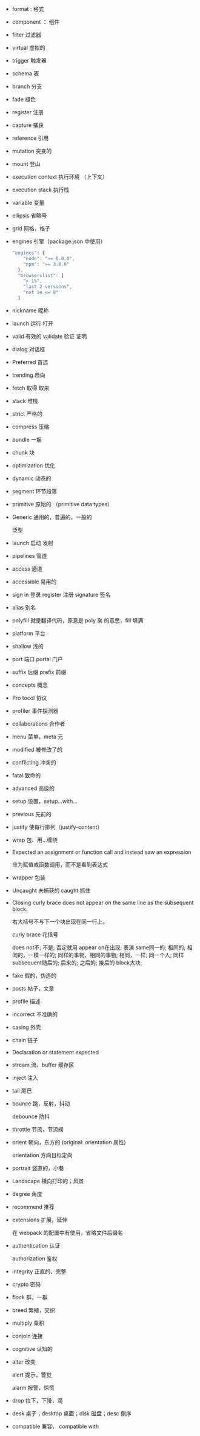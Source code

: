* format : 格式

* component ： 组件

* filter 过滤器

* virtual 虚拟的

* trigger 触发器

* schema 表

* branch 分支

* fade 褪色

* register 注册

* capture 捕获

* reference 引用

* mutation 突变的

* mount 登山

* execution context 执行环境 （上下文）

* execution stack 执行栈

* variable 变量

* ellipsis 省略号

* grid 网格，格子

* engines 引擎（package.json 中使用）

  ```js
  "engines": {
      "node": ">= 6.0.0",
      "npm": ">= 3.0.0"
    },
    "browserslist": [
      "> 1%",
      "last 2 versions",
      "not ie <= 8"
    ]
  ```

* nickname 昵称

* launch 运行 打开

* valid 有效的    validate 验证 证明

* dialog  对话框

* Preferred 首选

* trending 趋向

* fetch 取得 取来

* stack 堆栈

* strict 严格的

* compress 压缩

* bundle 一捆

* chunk 块

* optimization 优化

* dynamic  动态的

* segment  环节段落

* primitive 原始的 （primitive data types）

* Generic 通用的，普遍的，一般的

  泛型
  
* launch 启动 发射

* pipelines 管道

* access 通道

* accessible 易用的

* sign in 登录 register 注册 signature 签名

* alias 别名

* polyfill  就是翻译代码，原意是 poly 聚 的意思，fill 填满

* platform 平台

* shallow 浅的

* port 端口  portal 门户

* suffix 后缀  prefix 前缀

* concepts 概念

* Pro tocol 协议

* profiler 事件探测器

* collaborations 合作者

* menu 菜单，meta 元

* modified 被修改了的

* conflicting 冲突的

* fatal 致命的 

* advanced 高级的

* setup 设置，setup...with...

* previous 先前的

* justify 使每行排列（justify-content）

* wrap 包、用...缠绕

* Expected an assignment or function call and instead saw an expression

  应为赋值或函数调用，而不是看到表达式

* wrapper 包装

* Uncaught 未捕获的 caught 抓住

* Closing curly brace does not appear on the same line as the subsequent block.

  右大括号不与下一个块出现在同一行上。

  curly brace 花括号

  does not不; 不是; 否定就用
  appear on在出现; 表演
  same同一的; 相同的; 相同的，一模一样的; 同样的事物，相同的事物; 相同，一样; 同一个人; 同样
  subsequent随后的; 后来的; 之后的; 接后的
  block大块; 

* fake 假的，伪造的

* posts 帖子，文章

* profile 描述

* incorrect 不准确的

* casing 外壳

* chain 链子

* Declaration or statement expected

* stream 流、buffer 缓存区

* inject 注入

* tail 尾巴

* bounce 跳，反射，抖动

  debounce  防抖

* throttle 节流，节流阀

* orient 朝向，东方的 (original: orientation 属性)

  orientation  方向目标定向

* portrait 竖直的，小巷

* Landscape 横向打印的；风景

* degree 角度

* recommend 推荐

* extensions 扩展，延伸

  在 webpack 的配置中有使用，省略文件后缀名
  
* authentication 认证

  authorization 鉴权

* integrity 正直的、完整

* crypto 密码

* flock 群，一群

* breed 繁殖，交织

* multiply 乘积

* conjoin 连接

* cognitive 认知的

* alter 改变

  alert 提示，警觉

  alarm 报警，惊慌

* drop 拉下，下降，滴

* desk 桌子；desktop 桌面；disk 磁盘；desc 倒序

* compatible 兼容， compatible with 